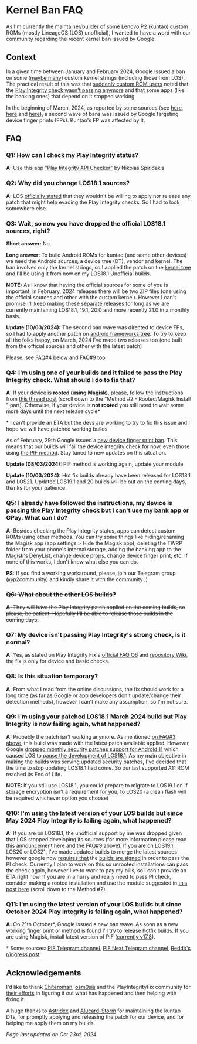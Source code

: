 # Kernel Ban FAQ

As I'm currently the maintainer/[builder of some](https://xdaforums.com/f/lenovo-p2-roms-kernels-recoveries-other-devel.6152/) Lenovo P2 (kuntao) custom ROMs (mostly LineageOS (LOS) unofficial), I wanted to have a word with our community regarding the recent kernel ban issued by Google.

## Context

In a given time between January and February 2024, Google issued a ban on some ([maybe many](https://xdaforums.com/t/module-play-integrity-fix-safetynet-fix.4607985/page-518#post-89308909)) custom kernel strings (including those from LOS). The practical result of this was that [suddenly custom ROM users](https://xdaforums.com/t/rom-13-unofficial-lineageos-20-for-lenovo-p2.4563083/post-89339410) noted that the [Play Integrity check wasn't passing anymore](https://t.me/playintegrityfix/148571/174785) and that some apps (like the banking ones) that depend on it stopped working.

In the beginning of March, 2024, as reported by some sources (see [here](https://github.com/TheFreeman193/PIFS#play-integrity-fix-props-collection), [here](https://t.me/PifNEXT/32) and [here](https://xdaforums.com/t/module-play-integrity-fix-safetynet-fix.4607985/post-89375193)), a second wave of bans was issued by Google targeting device finger prints (FPs). Kuntao's FP was affected by it.

## FAQ

### Q1: How can I check my Play Integrity status?

**A:** Use this app ["Play Integrity API Checker"](https://play.google.com/store/apps/details?id=gr.nikolasspyr.integritycheck) by Nikolas Spiridakis

### Q2: Why did you change LOS18.1 sources?

**A:** LOS [officially stated](https://wiki.lineageos.org/quirks/snet/) that they wouldn't be willing to apply nor release any patch that might help evading the Play Integrity checks. So I had to look somewhere else.

### Q3: Wait, so now you have dropped the official LOS18.1 sources, right?

**Short answer:** No.

**Long answer:** To build Android ROMs for kuntao (and some other devices) we need the Android sources, a device tree (DT), vendor and kernel. The ban involves only the kernel strings, so I applied the patch on the [kernel tree](https://github.com/oliveiraleo/android_kernel_lenovo_msm8953) and I'll be using it from now on my LOS18.1 Unofficial builds.

**NOTE:** As I know that having the official sources for some of you is important, in February, 2024 releases there will be two ZIP files (one using the official sources and other with the custom kernel). However I can't promise I'll keep making these separate releases for long as we are currently maintaining LOS18.1, 19.1, 20.0 and more recently 21.0 in a monthly basis.

**Update (10/03/2024):** The second ban wave was directed to device FPs, so I had to apply another patch on [android frameworks tree](https://github.com/oliveiraleo/android_frameworks_base). To try to keep all the folks happy, on March, 2024 I've made two releases too (one built from the official sources and other with the latest patch)

Please, see [FAQ#4 below](#q4-im-using-one-of-your-builds-and-it-failed-to-pass-the-play-integrity-check-what-should-i-do-to-fix-that) and [FAQ#9 too](#q9-im-using-your-patched-los181-march-2024-build-but-play-integrity-is-now-failing-again-what-happened)

### Q4: I'm using one of your builds and it failed to pass the Play Integrity check. What should I do to fix that?

**A:** If your device is **rooted (using Magisk)**, please, follow the instructions from [this thread post](https://xdaforums.com/t/rom-11-unofficial-eol-lineageos-18-1-for-lenovo-p2.4547559/#post-88073787) (scroll down to the "Method #2 - Rooted/Magisk Install​" part). Otherwise, if your device is **not rooted** you still need to wait some more days until the next release cycle*

\* I can't provide an ETA but the devs are working to try to fix this issue and I hope we will have patched working builds

As of February, 29th Google issued a [new device finger print ban](https://t.me/EvolutionXOfficial/1959). This means that our builds will fail the device integrity check for now, even those using [the PIF method](https://t.me/playintegrityfix/183140). Stay tuned to new updates on this situation.

**Update (08/03/2024):** PIF method is working again, update your module

**Update (10/03/2024):** Hot fix builds already have been released for LOS18.1 and LOS21. Updated LOS19.1 and 20 builds will be out on the coming days, thanks for your patience.

### Q5: I already have followed the instructions, my device is passing the Play Integrity check but I can't use my bank app or GPay. What can I do?

**A:** Besides checking the Play Integrity status, apps can detect custom ROMs using other methods. You can try some things like hiding/renaming the Magisk app (app settings > Hide the Magisk app), deleting the TWRP folder from your phone's internal storage, adding the banking app to the Magisk's DenyList, change device props, change device finger print, etc. If none of this works, I don't know what else you can do.

**PS:** If you find a working workaround, please, join our Telegram group (@p2community) and kindly share it with the community ;)

### ~~Q6: What about the other LOS builds?~~

~~**A:** They will have the Play Integrity patch applied on the coming builds, so please, be patient. Hopefully I'll be able to release those builds in the coming days.~~

### Q7: My device isn't passing Play Integrity's strong check, is it normal?

**A:** Yes, as stated on Play Integrity Fix's [official FAQ Q6](https://xdaforums.com/t/pif-faq.4653307/post-89302976) and [repository Wiki](https://github.com/chiteroman/PlayIntegrityFix/wiki/MEETS_STRONG_INTEGRITY), the fix is only for device and basic checks.

### Q8: Is this situation temporary?

**A:** From what I read from the online discussions, the fix should work for a long time (as far as Google or app developers don't update/change their detection methods), however I can't make any assumption, so I'm not sure.

### Q9: I'm using your patched LOS18.1 March 2024 build but Play Integrity is now failing again, what happened?

**A:** Probably the patch isn't working anymore. As mentioned [on FAQ#3 above](#q3-wait-so-now-you-have-dropped-the-official-los181-sources-right), this build was made with the latest patch available applied. However, Google [dropped monthly security patches support for Android 11](https://source.android.com/docs/security/bulletin/2024-03-01#framework) which caused LOS to [pause the development of LOS18.1](https://lineageos.org/Sunsetting-LineageOS-18.1/). As my main objective in making the builds was serving updated security patches, I've decided that the time to stop updating LOS18.1 had come. So our last supported A11 ROM reached its End of Life.

**NOTE:** If you still use LOS18.1, you could prepare to migrate to LOS19.1 or, if storage encryption isn't a requirement for you, to LOS20 (a clean flash will be required whichever option you choose)

### Q10: I'm using the latest version of your LOS builds but since May 2024 Play Integrity is failing again, what happened?

**A:** If you are on LOS18.1, the unofficial support by me was dropped given that LOS stopped developing its sources (for more information please read [this announcement here](https://xdaforums.com/t/rom-11-unofficial-eol-lineageos-18-1-for-lenovo-p2.4547559/post-89391832) and the [FAQ#9 above](#q9-im-using-your-patched-los181-march-2024-build-but-play-integrity-is-now-failing-again-what-happened)). If you are on LOS19.1, LOS20 or LOS21, I've made updated builds to merge the latest sources however google now [requires that](https://t.me/playintegrityfix/47) the [builds are signed](https://xdaforums.com/t/module-play-integrity-fix-safetynet-fix.4607985/post-89526334) in order to pass the PI check. Currently I plan to work on this so unrooted installations can pass the check again, however I've to work to pay my bills, so I can't provide an ETA right now. If you are in a hurry and really need to pass PI check, consider making a rooted installation and use the module suggested in [this post here](https://xdaforums.com/t/rom-11-unofficial-eol-lineageos-18-1-for-lenovo-p2.4547559/post-88073787) (scroll down to the Method #2).

### Q11: I'm using the latest version of your LOS builds but since October 2024 Play Integrity is failing again, what happened?

**A:** On 21th October*, Google issued a new ban wave. As soon as a new working finger print or method is found I'll try to release hotfix builds. If you are using Magisk, install latest version of PIF ([currently v17.8](https://github.com/chiteroman/PlayIntegrityFix/releases/tag/v17.8)).

\* Some sources: [PIF Telegram channel](https://t.me/playintegrityfix/252), [PIF Next Telegram channel](https://t.me/PifNEXT/54), [Reddit's r/ingress post](https://old.reddit.com/r/Ingress/comments/1g9baux/and_i_wanted_to_go_out_and_play/)

## Acknowledgements

I'd like to thank [Chiteroman](https://github.com/chiteroman), [osm0sis](https://github.com/osm0sis) and the PlayIntegrityFix community for [their efforts](https://github.com/chiteroman/PlayIntegrityFix/issues/236) in figuring it out what has happened and then helping with fixing it.

A huge thanks to [Astridxx](https://github.com/Astridxx) and [Alucard-Storm](https://github.com/Alucard-Storm) for maintaining the kuntao DTs, for promptly applying and releasing the patch for our device, and for helping me apply them on my builds.

*Page last updated on Oct 23rd, 2024*